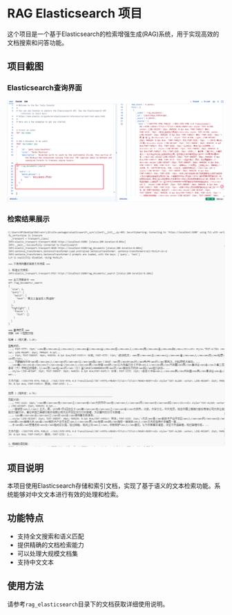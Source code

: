 # RAG Elasticsearch 项目

这个项目是一个基于Elasticsearch的检索增强生成(RAG)系统，用于实现高效的文档搜索和问答功能。

## 项目截图

### Elasticsearch查询界面
![Elasticsearch查询界面](./images/elasticsearch_query.png)

### 检索结果展示
![检索结果展示](./images/search_results.png)

## 项目说明

本项目使用Elasticsearch存储和索引文档，实现了基于语义的文本检索功能。系统能够对中文文本进行有效的处理和检索。

## 功能特点

- 支持全文搜索和语义匹配
- 提供精确的文档检索能力
- 可以处理大规模文档集
- 支持中文文本

## 使用方法

请参考`rag_elasticsearch`目录下的文档获取详细使用说明。 